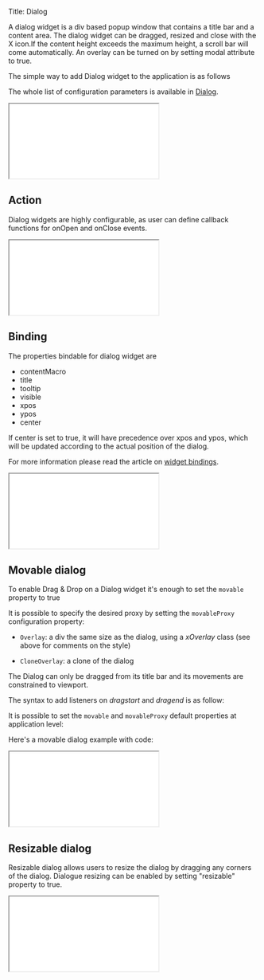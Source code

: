 Title: Dialog


A dialog widget is a div based popup window that contains a title bar and a content area. The dialog widget can be dragged, resized and close with the X icon.If the content height exceeds the maximum height, a scroll bar will come automatically. An overlay can be turned on by setting modal attribute to true.

The simple way to add Dialog widget to the application is as follows
<script src='%SNIPPETS_SERVER_URL%/snippets/github.com/ariatemplates/documentation-code/snippets/widgets/dialog/Snippet.tpl?tag=wgtDialogSimple&lang=at&outdent=true' defer></script>

The whole list of configuration parameters is available in [Dialog](http://ariatemplates.com/api/#aria.widgets.CfgBeans:DialogCfg).

<iframe class='samples' src='%SNIPPETS_SERVER_URL%/samples/github.com/ariatemplates/documentation-code/samples/widgets/dialog/' ></iframe>

## Action
Dialog widgets are highly configurable, as user can define callback functions for onOpen and onClose events.

<script src='%SNIPPETS_SERVER_URL%/snippets/github.com/ariatemplates/documentation-code/snippets/widgets/dialog/Snippet.tpl?tag=wgtDialogAction&lang=at&outdent=true' defer></script>

<iframe class='samples' src='%SNIPPETS_SERVER_URL%/samples/github.com/ariatemplates/documentation-code/samples/widgets/dialog/action/' ></iframe>

## Binding
The properties bindable for dialog widget are
* contentMacro
* title
* tooltip
* visible
* xpos
* ypos
* center

If center is set to true, it will have precedence over xpos and ypos, which will be updated according to the actual position of the dialog.

For more information please read the article on [widget bindings](widget_bindings).

<iframe class='samples' src='%SNIPPETS_SERVER_URL%/samples/github.com/ariatemplates/documentation-code/samples/widgets/dialog/binding/' ></iframe>

## Movable dialog

To enable Drag & Drop on a Dialog widget it's enough to set the `movable` property to true

<script src='%SNIPPETS_SERVER_URL%/snippets/github.com/ariatemplates/documentation-code/snippets/widgets/dialog/Snippet.tpl?tag=wgtDialogMove1&lang=at&outdent=true' defer></script>

It is possible to specify the desired proxy by setting the `movableProxy` configuration property:


* `Overlay`: a div the same size as the dialog, using a _xOverlay_ class (see above for comments on the style)

<script src='%SNIPPETS_SERVER_URL%/snippets/github.com/ariatemplates/documentation-code/snippets/widgets/dialog/Snippet.tpl?tag=wgtDialogMove2&lang=at&outdent=true' defer></script>

* `CloneOverlay`: a clone of the dialog

<script src='%SNIPPETS_SERVER_URL%/snippets/github.com/ariatemplates/documentation-code/snippets/widgets/dialog/Snippet.tpl?tag=wgtDialogMove3&lang=at&outdent=true' defer></script>

The Dialog can only be dragged from its title bar and its movements are constrained to viewport.

The syntax to add listeners on _dragstart_ and _dragend_ is as follow:


<script src='%SNIPPETS_SERVER_URL%/snippets/github.com/ariatemplates/documentation-code/snippets/widgets/dialog/Snippet.tpl?tag=wgtDialogMove4&lang=at&outdent=true' defer></script>

It is possible to set the `movable` and `movableProxy` default properties at application level:


<script src='%SNIPPETS_SERVER_URL%/snippets/github.com/ariatemplates/documentation-code/snippets/widgets/dialog/SnippetScript.js?tag=setEnvironment&lang=javascript&outdent=true' defer></script>

Here's a movable dialog example with code:

<iframe class='samples' src='%SNIPPETS_SERVER_URL%/samples/github.com/ariatemplates/documentation-code/samples/widgets/dialog/movable/' ></iframe>

## Resizable dialog

Resizable dialog allows users to resize the dialog by dragging any corners of the dialog. Dialogue resizing can be enabled by setting "resizable" property to true.
<script src='%SNIPPETS_SERVER_URL%/snippets/github.com/ariatemplates/documentation-code/snippets/widgets/dialog/Snippet.tpl?tag=wgtDialogResize&lang=at&outdent=true' defer></script>
<iframe class='samples' src='%SNIPPETS_SERVER_URL%/samples/github.com/ariatemplates/documentation-code/samples/widgets/dialog/resizable/' ></iframe>
